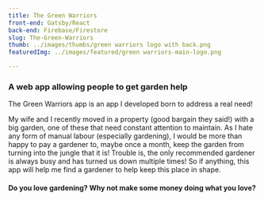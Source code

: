 ```yaml
---
title: The Green Warriors 
front-end: Gatsby/React
back-end: Firebase/Firestore
slug: The-Green-Warriors
thumb: ../images/thumbs/green warriors logo with back.png
featuredImg: ../images/featured/green warriors-main-logo.png

---
```


 ### A web app allowing people to get garden help ###
 The Green Warriors app is an app I developed born to address a real need! 
 
 My wife and I recently moved in a property (good bargain they said!) with a big garden, one of these that need constant attention to maintain. As I hate any form of manual labour (especially gardening), I would be more than happy to pay a gardener to, maybe once a month, keep the garden from turning into the jungle that it is!
 Trouble is, the only recommended gardener is always busy and has turned us down multiple times! So if anything, this app will help me find a gardener to help keep this place in shape. 

#### Do you love gardening? Why not make some money doing what you love? 
